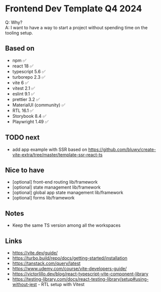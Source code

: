 # Frontend Dev Template Q4 2024

Q: Why?  
A: I want to have a way to start a project without spending time on the tooling setup.

## Based on

- npm ✅
- react 18 ✅
- typescript 5.6 ✅
- turborepo 2.3 ✅
- vite 6 ✅
- vitest 2.1 ✅
- eslint 9.1 ✅
- prettier 3.2 ✅
- MaterialUI (community) ✅
- RTL 16.1 ✅
- Storybook 8.4 ✅
- Playwright 1.49 ✅

## TODO next

- add app example with SSR based on https://github.com/bluwy/create-vite-extra/tree/master/template-ssr-react-ts

## Nice to have

- [optional] front-end routing lib/framework
- [optional] state management lib/framework
- [optional] global app state management lib/framework
- [optional] forms lib/framework

## Notes

- Keep the same TS version among all the workspaces

## Links

- https://vite.dev/guide/
- https://turbo.build/repo/docs/getting-started/installation
- https://tanstack.com/query/latest
- https://www.udemy.com/course/vite-developers-guide/
- https://victorlillo.dev/blog/react-typescript-vite-component-library
- https://testing-library.com/docs/react-testing-library/setup#using-without-jest - RTL setup with Vitest
